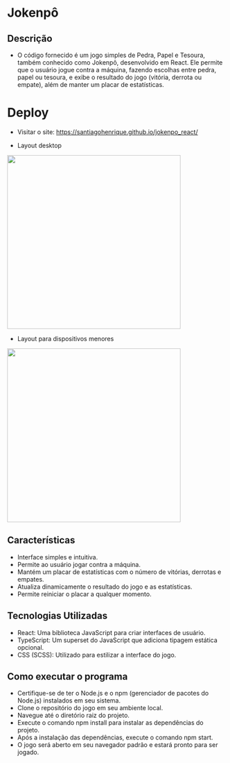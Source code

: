 # Jokenpô

## Descrição
- O código fornecido é um jogo simples de Pedra, Papel e Tesoura, também conhecido como Jokenpô, desenvolvido em React. Ele permite que o usuário jogue contra a máquina, fazendo escolhas entre pedra, papel ou tesoura, e exibe o resultado do jogo (vitória, derrota ou empate), além de manter um placar de estatísticas.

# Deploy
- Visitar o site: https://santiagohenrique.github.io/jokenpo_react/

- Layout desktop
<div>
  <img src="https://github.com/santiagohenrique/jokenpo_react/assets/88721828/2ac53423-2571-4716-ad7f-83450fd3c06b" width="400px" />
</div>

- Layout para dispositivos menores
<div>
  <img src="https://github.com/santiagohenrique/jokenpo_react/assets/88721828/c58d45ab-9713-4ec4-820b-b9f742970278" width="400px" />
</div>

## Características
- Interface simples e intuitiva.
- Permite ao usuário jogar contra a máquina.
- Mantém um placar de estatísticas com o número de vitórias, derrotas e empates.
- Atualiza dinamicamente o resultado do jogo e as estatísticas.
- Permite reiniciar o placar a qualquer momento.

## Tecnologias Utilizadas
- React: Uma biblioteca JavaScript para criar interfaces de usuário.
- TypeScript: Um superset do JavaScript que adiciona tipagem estática opcional.
- CSS (SCSS): Utilizado para estilizar a interface do jogo.

## Como executar o programa
- Certifique-se de ter o Node.js e o npm (gerenciador de pacotes do Node.js) instalados em seu sistema.
- Clone o repositório do jogo em seu ambiente local.
- Navegue até o diretório raiz do projeto.
- Execute o comando npm install para instalar as dependências do projeto.
- Após a instalação das dependências, execute o comando npm start.
- O jogo será aberto em seu navegador padrão e estará pronto para ser jogado.
